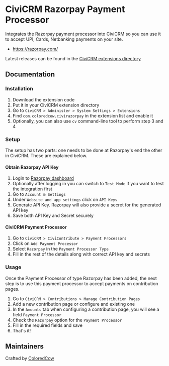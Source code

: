 # CiviCRM Razorpay Payment Processor

Integrates the Razorpay payment processor into CiviCRM so you can use it to accept UPI, Cards, Netbanking payments on your site.

* https://razorpay.com/

Latest releases can be found in the [CiviCRM extensions directory](https://civicrm.org/extensions/razorpay-payment-processor)
## Documentation

### Installation

1. Download the extension code
2. Put it in your CiviCRM extension directory
3. Go to `CiviCRM > Administer > System Settings > Extensions`
4. Find `com.coloredcow.civirazorpay` in the extension list and enable it
5. Optionally, you can also use `cv` command-line tool to perform step 3 and 4

### Setup

The setup has two parts: one needs to be done at Razorpay's end the other in CiviCRM. These are explained below.
#### Obtain Razorpay API Key

1. Login to [Razorpay dashboard](https://dashboard.razorpay.com/)
2. Optionally after logging in you can switch to `Test Mode` if you want to test the integration first
3. Go to `Account & Settings`
4. Under `Website and app settings` click on `API Keys`
5. Generate API Key. Razorpay will also provide a secret for the generated API key
6. Save both API Key and Secret securely
#### CiviCRM Payment Processor

1. Go to `CiviCRM > CiviContribute > Payment Processors`
2. Click on `Add Payment Processor`
3. Select `Razorpay` in the `Payment Processor Type`
4. Fill in the rest of the details along with correct API key and secrets

### Usage

Once the Payment Processor of type Razorpay has been added, the next step is to use this payment processor to accept payments on contribution pages.

1. Go to `CiviCRM > Contributions > Manage Contribution Pages`
2. Add a new contribution page or configure and existing one
3. In the `Amounts` tab when configuring a contribution page, you will see a field `Payment Processor`
4. Check the `Razorpay` option for the `Payment Processor`
5. Fill in the required fields and save
6. That's it!

## Maintainers

Crafted by [ColoredCow](https://github.com/coloredcow/)
